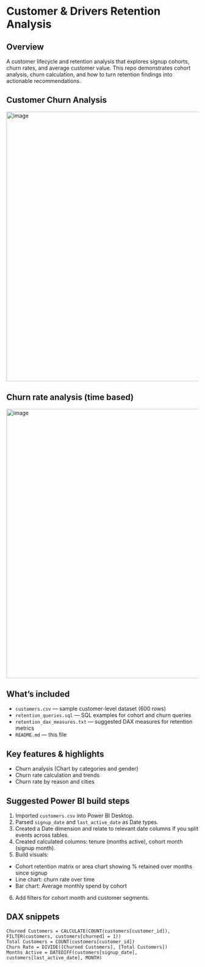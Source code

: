 # Customer & Drivers Retention Analysis

## Overview


A customer lifecycle and retention analysis that explores signup cohorts, churn rates, and average customer value. This repo demonstrates cohort analysis, churn calculation, and how to turn retention findings into actionable recommendations.

## Customer Churn Analysis
<img width="1244" height="706" alt="image" src="https://github.com/user-attachments/assets/2bbf4efa-5639-4509-8425-fbcac1c4c4b3" />

## Churn rate analysis (time based)
<img width="1240" height="705" alt="image" src="https://github.com/user-attachments/assets/9ea1146c-1dab-454d-b54d-936b3e3f4324" />

## What’s included


- `customers.csv` — sample customer-level dataset (600 rows)
- `retention_queries.sql` — SQL examples for cohort and churn queries
- `retention_dax_measures.txt` — suggested DAX measures for retention metrics
- `README.md` — this file


## Key features & highlights


- Churn analysis (Chart by categories and gender)
- Churn rate calculation and trends
- Churn rate by reason and cities


## Suggested Power BI build steps


1. Imported `customers.csv` into Power BI Desktop.
2. Parsed `signup_date` and `last_active_date` as Date types.
3. Created a Date dimension and relate to relevant date columns if you split events across tables.
4. Created calculated columns: tenure (months active), cohort month (signup month).
5. Build visuals:
- Cohort retention matrix or area chart showing % retained over months since signup
- Line chart: churn rate over time
- Bar chart: Average monthly spend by cohort
6. Add filters for cohort month and customer segments.


## DAX snippets


```dax
Churned Customers = CALCULATE(COUNT(customers[customer_id]), FILTER(customers, customers[churned] = 1))
Total Customers = COUNT(customers[customer_id])
Churn Rate = DIVIDE([Churned Customers], [Total Customers])
Months Active = DATEDIFF(customers[signup_date], customers[last_active_date], MONTH)

